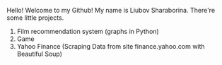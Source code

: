 Hello! Welcome to my Github!
My name is Liubov Sharaborina.
There're some little projects.

1. Film recommendation  system (graphs in Python)
2. Game 
3. Yahoo Finance (Scraping Data from site finance.yahoo.com with Beautiful Soup)


